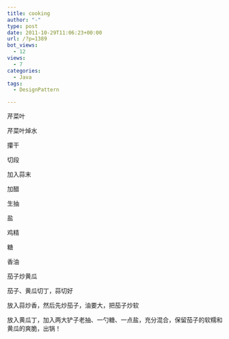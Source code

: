 ```yaml
---
title: cooking
author: "-"
type: post
date: 2011-10-29T11:06:23+00:00
url: /?p=1389
bot_views:
  - 12
views:
  - 7
categories:
  - Java
tags:
  - DesignPattern

---
```

芹菜叶

芹菜叶焯水
  
攥干
  
切段
  
加入蒜末
  
加醋
  
生抽
  
盐
  
鸡精
  
糖
  
香油

茄子炒黄瓜
  
茄子、黄瓜切丁，蒜切好
  
放入蒜炒香，然后先炒茄子，油要大，把茄子炒软
  
放入黄瓜丁，加入两大铲子老抽、一勺糖、一点盐，充分混合，保留茄子的软糯和黄瓜的爽脆，出锅！